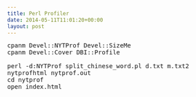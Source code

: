 ```yaml
---
title: Perl Profiler
date: 2014-05-11T11:01:20+00:00
layout: post
---
```

<pre class="brush: bash">cpanm Devel::NYTProf Devel::SizeMe
cpanm Devel::Cover DBI::Profile 

perl -d:NYTProf split_chinese_word.pl d.txt m.txt2
nytprofhtml nytprof.out
cd nytprof
open index.html
</pre>
